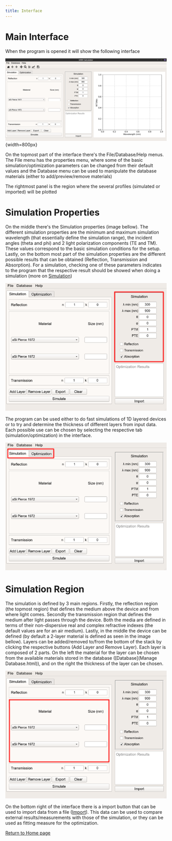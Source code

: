 ```yaml
---
title: Interface
---
```


# Main Interface

When the program is opened it will show the following interface

![Basic GUI](basic_gui.png){width=800px}

On the topmost part of the interface there's the File/Database/Help menus. The
File menu has the properties menu, where some of the basic
simulation/optimization parameters can be changed from their default values and
the Database menu can be used to manipulate the database materials (either to
add/preview/remove materials)

The rightmost panel is the region where the several profiles (simulated or
imported) will be plotted
 
# Simulation Properties

On the middle there's the Simulation properties (image bellow). The different
simulation properties are the minimum and maximum simulation wavelength (that
essentially define the simulation range), the incident angles (theta and phi)
and 2 light polarization components (TE and TM). These values correspond to the
basic simulation conditions for the setup. Lastly, on the bottom most part of
the simulation properties are the different possible results that can be
obtained (Reflection, Transmission and Absorption). For a simulation, checking
one of these parameters indicates to the program that the respective result
should be showed when doing a simulation (more on
[Simulation](Simulation.html))

![Simulation Properties](simulation_properties.png)


The program can be used either to do fast simulations of 1D layered devices or
to try and determine the thickness of different layers from input data. Each
possible use can be chosen by selecting the respective tab
(simulation/optimization) in the interface.

![Use Tabs](sim_opt_tabs.png)

# Simulation Region

The simulation is defined by 3 main regions. Firstly, the reflection region
(the topmost region) that defines the medium above the device and from where
light comes. Secondly the transmission region that defines the medium after
light passes through the device. Both the media are defined in terms of their
non-dispersive real and complex refractive indexes (the default values are for
an air medium). Lastly, in the middle the device can be defined (by default a
2-layer material is defined as seen in the image bellow). Layers can be
added/removed to/from the bottom of the stack by clicking the respective
buttons (Add Layer and Remove Layer). Each layer is composed of 2 parts. On the
left the material for the layer can be chosen from the available materials
stored in the database ([Database](Manage Database.html)), and on the right the
thickness of the layer can be chosen.

![Layers](mat_setup.png)

On the bottom right of the interface there is a import button that can be used
to import data from a file ([Import](Import.html)). This data can be used to
compare external results/measurements with those of the simulation, or they can
be used as fitting measure for the optimization.

[Return to Home page](help.html)
